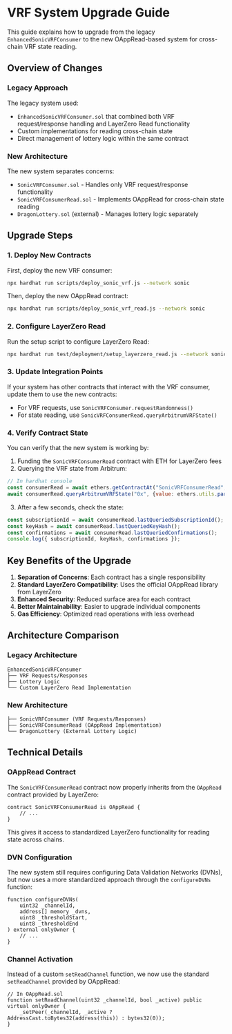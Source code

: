# VRF System Upgrade Guide

This guide explains how to upgrade from the legacy `EnhancedSonicVRFConsumer` to the new OAppRead-based system for cross-chain VRF state reading.

## Overview of Changes

### Legacy Approach
The legacy system used:
- `EnhancedSonicVRFConsumer.sol` that combined both VRF request/response handling and LayerZero Read functionality
- Custom implementations for reading cross-chain state
- Direct management of lottery logic within the same contract

### New Architecture
The new system separates concerns:
- `SonicVRFConsumer.sol` - Handles only VRF request/response functionality
- `SonicVRFConsumerRead.sol` - Implements OAppRead for cross-chain state reading
- `DragonLottery.sol` (external) - Manages lottery logic separately

## Upgrade Steps

### 1. Deploy New Contracts

First, deploy the new VRF consumer:

```bash
npx hardhat run scripts/deploy_sonic_vrf.js --network sonic
```

Then, deploy the new OAppRead contract:

```bash
npx hardhat run scripts/deploy_sonic_vrf_read.js --network sonic
```

### 2. Configure LayerZero Read

Run the setup script to configure LayerZero Read:

```bash
npx hardhat run test/deployment/setup_layerzero_read.js --network sonic
```

### 3. Update Integration Points

If your system has other contracts that interact with the VRF consumer, update them to use the new contracts:

- For VRF requests, use `SonicVRFConsumer.requestRandomness()`
- For state reading, use `SonicVRFConsumerRead.queryArbitrumVRFState()`

### 4. Verify Contract State

You can verify that the new system is working by:

1. Funding the `SonicVRFConsumerRead` contract with ETH for LayerZero fees
2. Querying the VRF state from Arbitrum:

```javascript
// In hardhat console
const consumerRead = await ethers.getContractAt("SonicVRFConsumerRead", "<address>");
await consumerRead.queryArbitrumVRFState("0x", {value: ethers.utils.parseEther("0.01")});
```

3. After a few seconds, check the state:
```javascript
const subscriptionId = await consumerRead.lastQueriedSubscriptionId();
const keyHash = await consumerRead.lastQueriedKeyHash();
const confirmations = await consumerRead.lastQueriedConfirmations();
console.log({ subscriptionId, keyHash, confirmations });
```

## Key Benefits of the Upgrade

1. **Separation of Concerns**: Each contract has a single responsibility
2. **Standard LayerZero Compatibility**: Uses the official OAppRead library from LayerZero
3. **Enhanced Security**: Reduced surface area for each contract
4. **Better Maintainability**: Easier to upgrade individual components
5. **Gas Efficiency**: Optimized read operations with less overhead

## Architecture Comparison

### Legacy Architecture
```
EnhancedSonicVRFConsumer
├── VRF Requests/Responses
├── Lottery Logic 
└── Custom LayerZero Read Implementation
```

### New Architecture
```
├── SonicVRFConsumer (VRF Requests/Responses)
├── SonicVRFConsumerRead (OAppRead Implementation)
└── DragonLottery (External Lottery Logic)
```

## Technical Details

### OAppRead Contract

The `SonicVRFConsumerRead` contract now properly inherits from the `OAppRead` contract provided by LayerZero:

```solidity
contract SonicVRFConsumerRead is OAppRead {
    // ...
}
```

This gives it access to standardized LayerZero functionality for reading state across chains.

### DVN Configuration

The new system still requires configuring Data Validation Networks (DVNs), but now uses a more standardized approach through the `configureDVNs` function:

```solidity
function configureDVNs(
    uint32 _channelId,
    address[] memory _dvns,
    uint8 _thresholdStart,
    uint8 _thresholdEnd
) external onlyOwner {
    // ...
}
```

### Channel Activation

Instead of a custom `setReadChannel` function, we now use the standard `setReadChannel` provided by OAppRead:

```solidity
// In OAppRead.sol
function setReadChannel(uint32 _channelId, bool _active) public virtual onlyOwner {
    _setPeer(_channelId, _active ? AddressCast.toBytes32(address(this)) : bytes32(0));
}
``` 